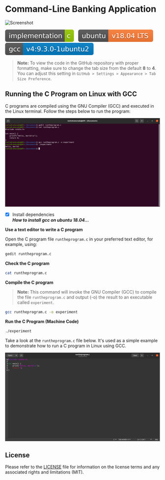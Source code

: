 # Command-Line Banking Application

![Screenshot](banking-application.gif?raw=true)

![Badge](badges/badge-1.svg?raw=true&sanitize=true)&emsp;![Badge](badges/badge-2.svg?raw=true&sanitize=true)&emsp;![Badge](badges/badge-3.svg?raw=true&sanitize=true)

> **Note:** To view the code in the GitHub repository with proper formatting, make sure to change the tab size from the default **8** to **4**. You can adjust this setting in `GitHub > Settings > Appearance > Tab Size Preference`.

## Running the C Program on Linux with GCC
C programs are compiled using the GNU Compiler (GCC) and executed in the Linux terminal. Follow the steps below to run the program: 

![Screenshot](run-the-program-1.png?raw=true)

- [x] Install dependencies \
***How to install gcc on ubuntu 18.04...***

**Use a text editor to write a C program** 

Open the C program file `runtheprogram.c` in your preferred text editor, for example, using:
```bash
gedit runtheprogram.c
```
**Check the C program**
```bash
cat runtheprogram.c
```
**Compile the C program**
> **Note:** This command will invoke the GNU Compiler (GCC) to compile the file `runtheprogram.c` and output (-o) the result to an executable called `experiment`.

```bash
gcc runtheprogram.c -o experiment
```
**Run the C Program (Machine Code)**
```bash
./experiment
```
Take a look at the `runtheprogram.c` file below. It's used as a simple example to demonstrate how to run a C program in Linux using GCC.

![Screenshot](run-the-program-2.png?raw=true)

## License
Please refer to the [LICENSE](LICENSE) file for information on the license terms and any associated rights and limitations (MIT).
